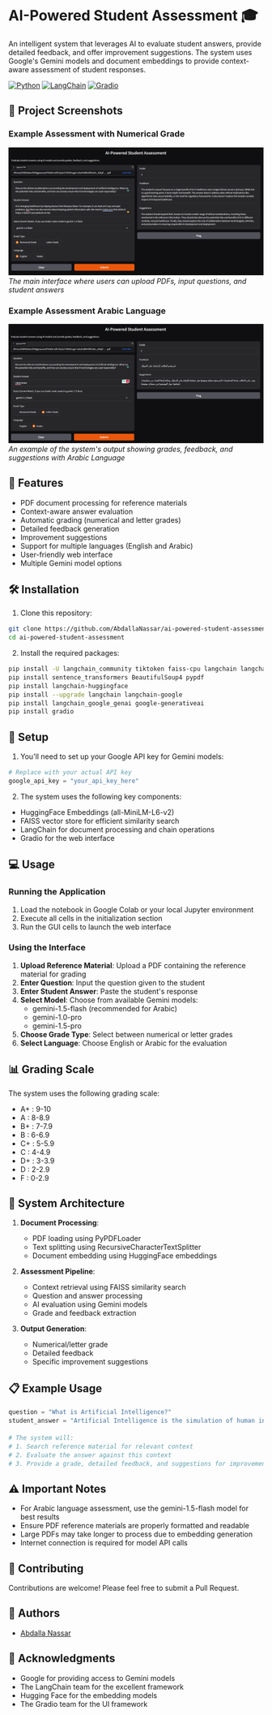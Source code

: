 # AI-Powered Student Assessment 🎓

An intelligent system that leverages AI to evaluate student answers, provide detailed feedback, and offer improvement suggestions. The system uses Google's Gemini models and document embeddings to provide context-aware assessment of student responses.

[![Python](https://img.shields.io/badge/Python-3.10%2B-blue.svg)](https://www.python.org/downloads/)
[![LangChain](https://img.shields.io/badge/LangChain-latest-green.svg)](https://python.langchain.com/)
[![Gradio](https://img.shields.io/badge/Gradio-UI-orange.svg)](https://gradio.app/)

## 📸 Project Screenshots

### Example Assessment with Numerical Grade
![Main Interface](1.png)
*The main interface where users can upload PDFs, input questions, and student answers*

### Example Assessment Arabic Language
![Assessment Example](2.png)
*An example of the system's output showing grades, feedback, and suggestions with Arabic Language*


## 🌟 Features

- PDF document processing for reference materials
- Context-aware answer evaluation
- Automatic grading (numerical and letter grades)
- Detailed feedback generation
- Improvement suggestions
- Support for multiple languages (English and Arabic)
- User-friendly web interface
- Multiple Gemini model options

## 🛠️ Installation

1. Clone this repository:
```bash
git clone https://github.com/AbdallaNassar/ai-powered-student-assessment.git
cd ai-powered-student-assessment
```

2. Install the required packages:
```bash
pip install -U langchain_community tiktoken faiss-cpu langchain langchainhub
pip install sentence_transformers BeautifulSoup4 pypdf
pip install langchain-huggingface
pip install --upgrade langchain langchain-google
pip install langchain_google_genai google-generativeai
pip install gradio
```

## 🔑 Setup

1. You'll need to set up your Google API key for Gemini models:
```python
# Replace with your actual API key
google_api_key = "your_api_key_here"
```

2. The system uses the following key components:
- HuggingFace Embeddings (all-MiniLM-L6-v2)
- FAISS vector store for efficient similarity search
- LangChain for document processing and chain operations
- Gradio for the web interface

## 💻 Usage

### Running the Application

1. Load the notebook in Google Colab or your local Jupyter environment
2. Execute all cells in the initialization section
3. Run the GUI cells to launch the web interface

### Using the Interface

1. **Upload Reference Material**: Upload a PDF containing the reference material for grading
2. **Enter Question**: Input the question given to the student
3. **Enter Student Answer**: Paste the student's response
4. **Select Model**: Choose from available Gemini models:
   - gemini-1.5-flash (recommended for Arabic)
   - gemini-1.0-pro
   - gemini-1.5-pro
5. **Choose Grade Type**: Select between numerical or letter grades
6. **Select Language**: Choose English or Arabic for the evaluation

## 📊 Grading Scale

The system uses the following grading scale:
- A+ : 9-10
- A  : 8-8.9
- B+ : 7-7.9
- B  : 6-6.9
- C+ : 5-5.9
- C  : 4-4.9
- D+ : 3-3.9
- D  : 2-2.9
- F  : 0-2.9

## 🔄 System Architecture

1. **Document Processing**:
   - PDF loading using PyPDFLoader
   - Text splitting using RecursiveCharacterTextSplitter
   - Document embedding using HuggingFace embeddings

2. **Assessment Pipeline**:
   - Context retrieval using FAISS similarity search
   - Question and answer processing
   - AI evaluation using Gemini models
   - Grade and feedback extraction

3. **Output Generation**:
   - Numerical/letter grade
   - Detailed feedback
   - Specific improvement suggestions

## 📋 Example Usage

```python
question = "What is Artificial Intelligence?"
student_answer = "Artificial Intelligence is the simulation of human intelligence in machines..."

# The system will:
# 1. Search reference material for relevant context
# 2. Evaluate the answer against this context
# 3. Provide a grade, detailed feedback, and suggestions for improvement
```

## ⚠️ Important Notes

- For Arabic language assessment, use the gemini-1.5-flash model for best results
- Ensure PDF reference materials are properly formatted and readable
- Large PDFs may take longer to process due to embedding generation
- Internet connection is required for model API calls

## 🤝 Contributing

Contributions are welcome! Please feel free to submit a Pull Request.


## 👥 Authors

- [Abdalla Nassar](https://github.com/AbdallaNassar)

## 🙏 Acknowledgments

- Google for providing access to Gemini models
- The LangChain team for the excellent framework
- Hugging Face for the embedding models
- The Gradio team for the UI framework
